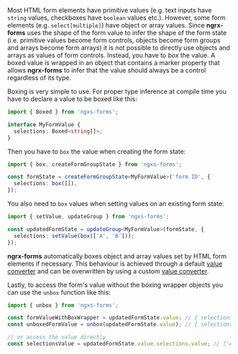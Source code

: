Most HTML form elements have primitive values (e.g. text inputs have `string` values, checkboxes have `boolean` values etc.). However, some form elements (e.g. `select[multiple]`) have object or array values. Since **ngrx-forms** uses the shape of the form value to infer the shape of the form state (i.e. primitive values become form controls, objects become form groups and arrays become form arrays) it is not possible to directly use objects and arrays as values of form controls. Instead, you have to _box_ the value. A boxed value is wrapped in an object that contains a marker property that allows **ngrx-forms** to infer that the value should always be a control regardless of its type.

Boxing is very simple to use. For proper type inference at compile time you have to declare a value to be boxed like this:

```typescript
import { Boxed } from 'ngxs-forms';

interface MyFormValue {
  selections: Boxed<string[]>;
}
```

Then you have to `box` the value when creating the form state:

```typescript
import { box, createFormGroupState } from 'ngxs-forms';

const formState = createFormGroupState<MyFormValue>('form ID', {
  selections: box([]),
});
```

You also need to `box` values when setting values on an existing form state:

```typescript
import { setValue, updateGroup } from 'ngxs-forms';

const updatedFormState = updateGroup<MyFormValue>(formState, {
  selections: setValue(box(['A', 'B']));
});
```

**ngrx-forms** automatically boxes object and array values set by HTML form elements if necessary. This behaviour is achieved through a default [value converter](form-controls.md#value-conversion) and can be overwritten by using a custom [value converter](form-controls.md#value-conversion).

Lastly, to access the form's value without the boxing wrapper objects you can use the `unbox` function like this:

```typescript
import { unbox } from 'ngxs-forms';

const formValueWithBoxWrapper = updatedFormState.value; // { selections: { __marker: '...', value: ['A', 'B'] } }
const unboxedFormValue = unbox(updatedFormState.value); // { selections: ['A', 'B'] }

// or access the value directly
const selectionsValue = updatedFormState.value.selections.value; // ['A', 'B']
```
